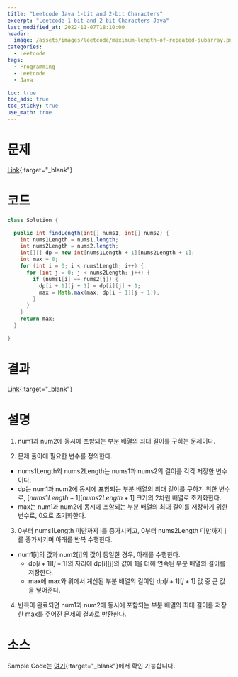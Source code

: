 ```yaml
---
title: "Leetcode Java 1-bit and 2-bit Characters"
excerpt: "Leetcode 1-bit and 2-bit Characters Java"
last_modified_at: 2022-11-07T18:10:00
header:
  image: /assets/images/leetcode/maximum-length-of-repeated-subarray.png
categories:
  - Leetcode
tags:
  - Programming
  - Leetcode
  - Java

toc: true
toc_ads: true
toc_sticky: true
use_math: true
---
```

# 문제
[Link](https://leetcode.com/problems/maximum-length-of-repeated-subarray){:target="_blank"}

# 코드
```java
class Solution {

  public int findLength(int[] nums1, int[] nums2) {
    int nums1Length = nums1.length;
    int nums2Length = nums2.length;
    int[][] dp = new int[nums1Length + 1][nums2Length + 1];
    int max = 0;
    for (int i = 0; i < nums1Length; i++) {
      for (int j = 0; j < nums2Length; j++) {
        if (nums1[i] == nums2[j]) {
          dp[i + 1][j + 1] = dp[i][j] + 1;
          max = Math.max(max, dp[i + 1][j + 1]);
        }
      }
    }
    return max;
  }

}
```

# 결과
[Link](https://leetcode.com/submissions/detail/838597570/){:target="_blank"}

# 설명
1. num1과 num2에 동시에 포함되는 부분 배열의 최대 길이를 구하는 문제이다.

2. 문제 풀이에 필요한 변수를 정의한다.
- nums1Length와 nums2Length는 nums1과 nums2의 길이를 각각 저장한 변수이다.
- dp는 num1과 num2에 동시에 포함되는 부분 배열의 최대 길이를 구하기 위한 변수로, [$nums1Length + 1$][$nums2Length + 1$] 크기의 2차원 배열로 초기화한다.
- max는 num1과 num2에 동시에 포함되는 부분 배열의 최대 길이를 저장하기 위한 변수로, 0으로 초기화한다.

3. 0부터 nums1Length 미만까지 i를 증가시키고, 0부터 nums2Length 미만까지 j를 증가시키며 아래를 반복 수행한다.
- num1[i]의 값과 num2[j]의 값이 동일한 경우, 아래를 수행한다.
  - dp[$i + 1$][$j + 1$]의 자리에 dp[i][j]의 값에 1을 더해 연속된 부분 배열의 길이를 저장한다.
  - max에 max와 위에서 계산된 부분 배열의 길이인 dp[$i + 1$][$j + 1$] 값 중 큰 값을 넣어준다.

4. 반복이 완료되면 num1과 num2에 동시에 포함되는 부분 배열의 최대 길이를 저장한 max를 주어진 문제의 결과로 반환한다.

# 소스
Sample Code는 [여기](https://github.com/GracefulSoul/leetcode/blob/master/src/main/java/gracefulsoul/problems/MaximumLengthOfRepeatedSubarray.java){:target="_blank"}에서 확인 가능합니다.